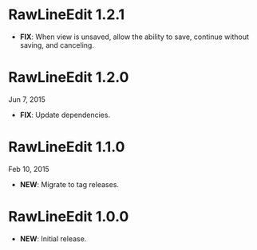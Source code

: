 # RawLineEdit 1.2.1

- **FIX**: When view is unsaved, allow the ability to save, continue without saving, and canceling.

# RawLineEdit 1.2.0

Jun 7, 2015

- **FIX**: Update dependencies.

# RawLineEdit 1.1.0

Feb 10, 2015

- **NEW**: Migrate to tag releases.

# RawLineEdit 1.0.0

- **NEW**: Initial release.
